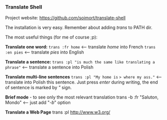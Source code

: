 ### Translate Shell
Project website: https://github.com/soimort/translate-shell

The installation is very easy. Remember about adding *trans* to PATH dir.

The most useful things (for me of course ;p):

**Translate one word:**
`trans :fr home` <-- translate *home* into French
`trans :en pies` <-- translate *pies* into English

**Translate a sentence:**
`trans :pl "is much the same like translating a phrase"` <-- translate a sentence into Polish

**Translate multi-line sentences**
`trans :pl "My home is`
`> where my ass."` <-- translate into Polish this sentence. Just press *enter* during writing, the end of sentence is marked by *"* sign.

**Brief mode** - to see only the most relevant translation
trans -b :fr "Saluton, Mondo" <-- just add "*-b*" option

**Translate a Web Page**
trans :pl http://www.w3.org/

